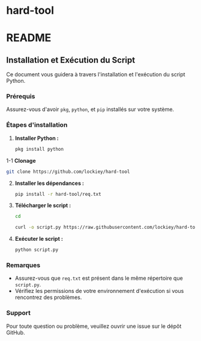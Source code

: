# hard-tool

# README

## Installation et Exécution du Script

Ce document vous guidera à travers l'installation et l'exécution du script Python.

### Prérequis

Assurez-vous d'avoir `pkg`, `python`, et `pip` installés sur votre système.

### Étapes d'installation

1. **Installer Python :**
   ```bash
   pkg install python
   ```

1-1 **Clonage** 

```bash
git clone https://github.com/lockiey/hard-tool
```


2. **Installer les dépendances :**
   ```bash
   pip install -r hard-tool/req.txt
   ```

3. **Télécharger le script :**
   ```bash
   cd
   ```

   ```bash
   curl -o script.py https://raw.githubusercontent.com/lockiey/hard-tool/refs/heads/main/script.py
   ```

4. **Exécuter le script :**
   ```bash
   python script.py
   ```

### Remarques

- Assurez-vous que `req.txt` est présent dans le même répertoire que `script.py`.
- Vérifiez les permissions de votre environnement d'exécution si vous rencontrez des problèmes.

### Support

Pour toute question ou problème, veuillez ouvrir une issue sur le dépôt GitHub.
